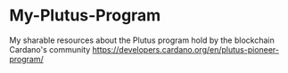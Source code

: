 # My-Plutus-Program
My sharable resources about the Plutus program hold by the blockchain Cardano's community https://developers.cardano.org/en/plutus-pioneer-program/
